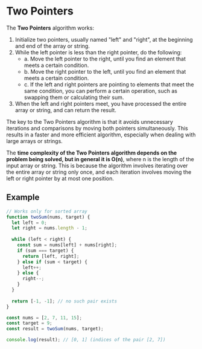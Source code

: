 # Two Pointers

The **Two Pointers** algorithm works:
1. Initialize two pointers, usually named "left" and "right", at the beginning and end of the array or string.
2. While the left pointer is less than the right pointer, do the following:
   - a. Move the left pointer to the right, until you find an element that meets a certain condition.
   - b. Move the right pointer to the left, until you find an element that meets a certain condition.
   - c. If the left and right pointers are pointing to elements that meet the same condition, you can perform a certain operation, such as swapping them or calculating their sum.
3. When the left and right pointers meet, you have processed the entire array or string, and can return the result.

The key to the Two Pointers algorithm is that it avoids unnecessary iterations and comparisons by moving both pointers simultaneously.
This results in a faster and more efficient algorithm, especially when dealing with large arrays or strings.

The **time complexity of the Two Pointers algorithm depends on the problem being solved, but in general it is O(n)**,
where n is the length of the input array or string. This is because the algorithm involves iterating over the entire array
or string only once, and each iteration involves moving the left or right pointer by at most one position.

## Example
```JavaScript
// Works only for sorted array
function twoSum(nums, target) {
  let left = 0;
  let right = nums.length - 1;
  
  while (left < right) {
    const sum = nums[left] + nums[right];
    if (sum === target) {
      return [left, right];
    } else if (sum < target) {
      left++;
    } else {
      right--;
    }
  }
  
  return [-1, -1]; // no such pair exists
}

const nums = [2, 7, 11, 15];
const target = 9;
const result = twoSum(nums, target);

console.log(result); // [0, 1] (indices of the pair [2, 7])
```
